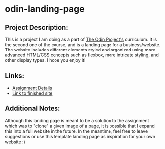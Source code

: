 # odin-landing-page

## Project Description: 

This is a project I am doing as a part of [The Odin Project's](https://www.theodinproject.com/) curriculum. It is the second one of the course, and is a landing page for a business/website. The website includes different elements styled and organized using more advanced HTML/CSS concepts such as flexbox, more intricate styling, and other display types. I hope you enjoy it!

## Links:

* [Assignment Details](https://www.theodinproject.com/lessons/foundations-landing-page)
* [Link to finished site](https://jmalik6209.github.io/odin-landing-page/)

## Additional Notes:

Although this landing page is meant to be a solution to the assignment which was to "clone" a given image of a page, it is possible that I expand this into a full website in the future. In the meantime, feel free to leave suggestions or use this template landing page as inspiration for your own website :)